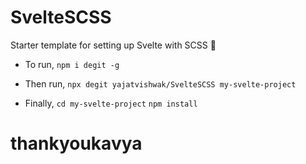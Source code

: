 # SvelteSCSS
Starter template for setting up Svelte with SCSS 🚀

- To run,
 ` npm i degit -g `
 
- Then run,
` npx degit yajatvishwak/SvelteSCSS my-svelte-project `

- Finally,
  ` cd my-svelte-project `
  ` npm install `
# thankyoukavya
